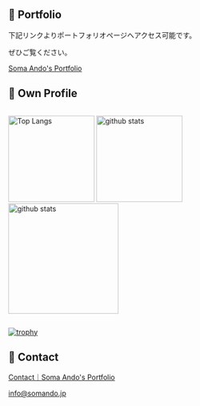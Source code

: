 ## 📒 Portfolio
下記リンクよりポートフォリオページへアクセス可能です。

ぜひご覧ください。

[Soma Ando's Portfolio](https://somando.jp)

## 👤 Own Profile

<p align="left" style="display: inline-block;"> 
  <img alt="Top Langs" height="172px" src="https://github-readme-stats.vercel.app/api/top-langs/?username=somando&layout=compact&show_icons=true&theme=github_dark_dimmed" />
  <img alt="github stats" height="172px" src="https://github-readme-stats.vercel.app/api?username=somando&show_icons=ture&theme=github_dark_dimmed" />
  <img alt="github stats" height="220px" src="https://github-profile-summary-cards.vercel.app/api/cards/profile-details?username=somando&theme=dark" />
  
</p>

[![trophy](https://github-profile-trophy.vercel.app/?username=somando&theme=onedark&column=4)](https://github.com/ryo-ma/github-profile-trophy)

## 📨 Contact
[Contact｜Soma Ando's Portfolio](https://somando.jp/contact)

[info@somando.jp](mailto:info@somando.jp)

